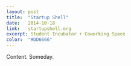 ```yaml
---
layout: post
title:  "Startup Shell"
date:   2014-10-18
link:	startupshell.org
excerpt: Student Incubator + Coworking Space
color:	"#DD6666"
---
```

Content. Someday.